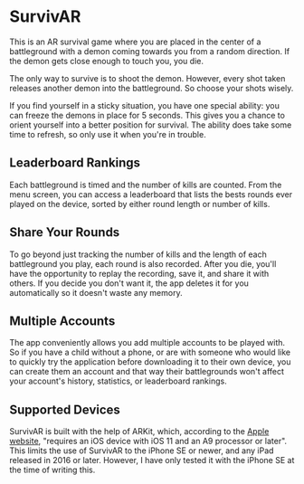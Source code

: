 # SurvivAR #
This is an AR survival game where you are placed in the center of a battleground with a demon coming towards you from a random direction. If the demon gets close enough to touch you, you die. 

The only way to survive is to shoot the demon. However, every shot taken releases another demon into the battleground. So choose your shots wisely.

If you find yourself in a sticky situation, you have one special ability: you can freeze the demons in place for 5 seconds. This gives you a chance to orient yourself into a better position for survival. The ability does take some time to refresh, so only use it when you're in trouble.

## Leaderboard Rankings ##
Each battleground is timed and the number of kills are counted. From the menu screen, you can access a leaderboard that lists the bests rounds ever played on the device, sorted by either round length or number of kills.

## Share Your Rounds ##
To go beyond just tracking the number of kills and the length of each battleground you play, each round is also recorded. After you die, you'll have the opportunity to replay the recording, save it, and share it with others. If you decide you don't want it, the app deletes it for you automatically so it doesn't waste any memory.

## Multiple Accounts ##
The app conveniently allows you add multiple accounts to be played with. So if you have a child without a phone, or are with someone who would like to quickly try the application before downloading it to their own device, you can create them an account and that way their battlegrounds won't affect your account's history, statistics, or leaderboard rankings.

## Supported Devices ##
SurvivAR is built with the help of ARKit, which, according to the [Apple website](https://www.apple.com/ca/ios/augmented-reality/), "requires an iOS device with iOS 11 and an A9 processor or later". This limits the use of SurvivAR to the iPhone SE or newer, and any iPad released in 2016 or later. However, I have only tested it with the iPhone SE at the time of writing this.